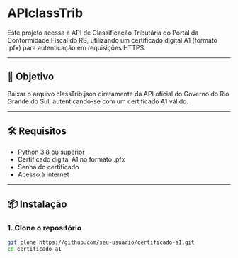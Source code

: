 # APIclassTrib

Este projeto acessa a API de Classificação Tributária do Portal da Conformidade Fiscal do RS, utilizando um certificado digital A1 (formato .pfx) para autenticação em requisições HTTPS.

---

## 📌 Objetivo

Baixar o arquivo classTrib.json diretamente da API oficial do Governo do Rio Grande do Sul, autenticando-se com um certificado A1 válido.

---

## 🛠️ Requisitos

- Python 3.8 ou superior
- Certificado digital A1 no formato .pfx
- Senha do certificado
- Acesso à internet   

---

## 📦 Instalação

### 1. Clone o repositório
```bash
git clone https://github.com/seu-usuario/certificado-a1.git
cd certificado-a1
